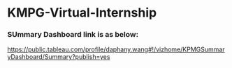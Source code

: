 # KMPG-Virtual-Internship
### SUmmary Dashboard link is as below:
https://public.tableau.com/profile/daphany.wang#!/vizhome/KPMGSummaryDashboard/Summary?publish=yes

